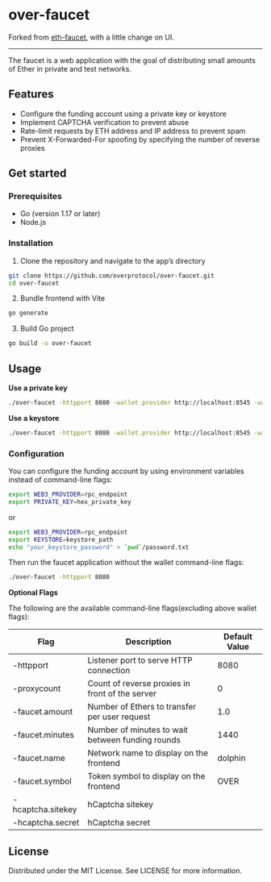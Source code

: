 # over-faucet

Forked from [eth-faucet](https://github.com/chainflag/eth-faucet), with a little change on UI.

---

The faucet is a web application with the goal of distributing small amounts of Ether in private and test networks.

## Features

* Configure the funding account using a private key or keystore
* Implement CAPTCHA verification to prevent abuse
* Rate-limit requests by ETH address and IP address to prevent spam
* Prevent X-Forwarded-For spoofing by specifying the number of reverse proxies

## Get started

### Prerequisites

* Go (version 1.17 or later)
* Node.js

### Installation

1. Clone the repository and navigate to the app’s directory
```bash
git clone https://github.com/overprotocol/over-faucet.git
cd over-faucet
```

2. Bundle frontend with Vite
```bash
go generate
```

3. Build Go project 
```bash
go build -o over-faucet
```

## Usage

**Use a private key**

```bash
./over-faucet -httpport 8080 -wallet.provider http://localhost:8545 -wallet.privkey privkey
```

**Use a keystore**

```bash
./over-faucet -httpport 8080 -wallet.provider http://localhost:8545 -wallet.keyjson keystore -wallet.keypass password.txt
```

### Configuration

You can configure the funding account by using environment variables instead of command-line flags:
```bash
export WEB3_PROVIDER=rpc_endpoint
export PRIVATE_KEY=hex_private_key
```

or

```bash
export WEB3_PROVIDER=rpc_endpoint
export KEYSTORE=keystore_path
echo "your_keystore_password" > `pwd`/password.txt
```

Then run the faucet application without the wallet command-line flags:
```bash
./over-faucet -httpport 8080
```

**Optional Flags**

The following are the available command-line flags(excluding above wallet flags):

| Flag              | Description                                      | Default Value |
| ----------------- | ------------------------------------------------ | ------------- |
| -httpport         | Listener port to serve HTTP connection           | 8080          |
| -proxycount       | Count of reverse proxies in front of the server  | 0             |
| -faucet.amount    | Number of Ethers to transfer per user request    | 1.0           |
| -faucet.minutes   | Number of minutes to wait between funding rounds | 1440          |
| -faucet.name      | Network name to display on the frontend          | dolphin       |
| -faucet.symbol    | Token symbol to display on the frontend          | OVER          |
| -hcaptcha.sitekey | hCaptcha sitekey                                 |               |
| -hcaptcha.secret  | hCaptcha secret                                  |               |

<!-- ### Docker deployment

```bash
docker run -d -p 8080:8080 -e WEB3_PROVIDER=rpc_endpoint -e PRIVATE_KEY=hex_private_key chainflag/eth-faucet:1.2.0
```

or

```bash
docker run -d -p 8080:8080 -e WEB3_PROVIDER=rpc_endpoint -e KEYSTORE=keystore_path -v `pwd`/keystore:/app/keystore -v `pwd`/password.txt:/app/password.txt chainflag/eth-faucet:1.2.0
``` -->

## License

Distributed under the MIT License. See LICENSE for more information.

